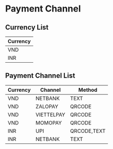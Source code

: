 # Payment Channel

## Currency List

| Currency      |
| ------------- |
| VND           |
| INR           |

## Payment Channel List

| Currency      | Channel        | Method          |
| ------------- | -------------- | --------------- | 
| VND           | NETBANK        | TEXT            |
| VND           | ZALOPAY        | QRCODE          |
| VND           | VIETTELPAY     | QRCODE          |
| VND           | MOMOPAY        | QRCODE          |
| INR           | UPI            | QRCODE,TEXT     |
| INR           | NETBANK        | TEXT            |
